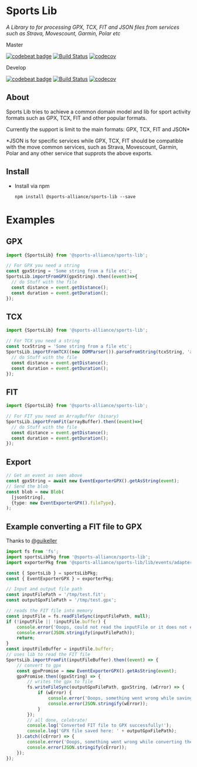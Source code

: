 # Sports Lib

*A Library to for processing GPX, TCX, FIT and JSON files from services such as Strava, Movescount, Garmin, Polar etc*

Master

[![codebeat badge](https://codebeat.co/badges/e99f7c8a-3b7a-4d5b-9034-2dfd38c0e0a3)](https://codebeat.co/projects/github-com-jimmykane-sports-lib-develop)
[![Build Status](https://travis-ci.org/jimmykane/sports-lib.svg?branch=master)](https://travis-ci.org/jimmykane/sports-lib.svg?branch=master)
[![codecov](https://codecov.io/gh/jimmykane/sports-lib/branch/master/graph/badge.svg)](https://codecov.io/gh/jimmykane/sports-lib)

Develop

[![codebeat badge](https://codebeat.co/badges/f39e837c-2885-47bb-94b3-a8718ad561a6)](https://codebeat.co/projects/github-com-jimmykane-sports-lib-develop)
[![Build Status](https://travis-ci.org/jimmykane/sports-lib.svg?branch=develop)](https://travis-ci.org/jimmykane/sports-lib.svg?branch=develop)
[![codecov](https://codecov.io/gh/jimmykane/sports-lib/branch/develop/graph/badge.svg)](https://codecov.io/gh/jimmykane/sports-lib)

About
-----
Sports Lib tries to achieve a common domain model and lib for sport activity formats
such as GPX, TCX, FIT and other popular formats. 

Currently the support is limit to the main formats: GPX, TCX, FIT and JSON*

*JSON is for specific services while GPX, TCX, FIT should be compatible with the move common services,
such as Strava, Movescount, Garmin, Polar and any other service that supprots the above exports.

Install
-------

- Install via npm 

  `npm install @sports-alliance/sports-lib --save`
  
Examples
=======


GPX
---
```typescript
import {SportsLib} from '@sports-alliance/sports-lib';

// For GPX you need a string 
const gpxString = 'Some string from a file etc';
SportsLib.importFromGPX(gpxString).then((event)=>{
  // do Stuff with the file
  const distance = event.getDistance();
  const duration = event.getDuration();
});
```

TCX
---
```typescript
import {SportsLib} from '@sports-alliance/sports-lib';

// For TCX you need a string 
const tcxString = 'Some string from a file etc';
SportsLib.importFromTCX((new DOMParser()).parseFromString(tcxString, 'application/xml')).then((event)=>{
  // do Stuff with the file
  const distance = event.getDistance();
  const duration = event.getDuration();
});
```


FIT
---
```typescript
import {SportsLib} from '@sports-alliance/sports-lib';

// For FIT you need an ArrayBuffer (binary) 
SportsLib.importFromFit(arrayBuffer).then((event)=>{
  // do Stuff with the file
  const distance = event.getDistance();
  const duration = event.getDuration();
});
```

Export
---
```typescript
// Get an event as seen above
const gpxString = await new EventExporterGPX().getAsString(event);
// Send the blob
const blob = new Blob(
  [jsonString],
  {type: new EventExporterGPX().fileType},
);
```


Example converting a FIT file to GPX
---
Thanks to [@guikeller](https://github.com/guikeller)
```typescript 
import fs from 'fs';
import sportsLibPkg from '@sports-alliance/sports-lib';
import exporterPkg from '@sports-alliance/sports-lib/lib/events/adapters/exporters/exporter.gpx.js'

const { SportsLib } = sportsLibPkg;
const { EventExporterGPX } = exporterPkg;

// Input and output file path
const inputFilePath = '/tmp/test.fit';
const outputGpxFilePath = '/tmp/test.gpx';

// reads the FIT file into memory
const inputFile = fs.readFileSync(inputFilePath, null);
if (!inputFile || !inputFile.buffer) {
    console.error('Ooops, could not read the inputFile or it does not exists, see details below');
    console.error(JSON.stringify(inputFilePath));
    return;
}
const inputFileBuffer = inputFile.buffer;
// uses lib to read the FIT file
SportsLib.importFromFit(inputFileBuffer).then((event) => {
    // convert to gpx
    const gpxPromise = new EventExporterGPX().getAsString(event);
    gpxPromise.then((gpxString) => {
        // writes the gpx to file
        fs.writeFileSync(outputGpxFilePath, gpxString, (wError) => {
            if (wError) {
                console.error('Ooops, something went wrong while saving the GPX file, see details below.');
                console.error(JSON.stringify(wError));
            }
        });
        // all done, celebrate!
        console.log('Converted FIT file to GPX successfully!');
        console.log('GPX file saved here: ' + outputGpxFilePath);
    }).catch((cError) => {
        console.error('Ooops, something went wrong while converting the FIT file, see details below');
        console.error(JSON.stringify(cError));
    });
});
```
